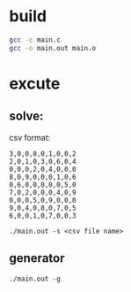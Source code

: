 # build
``` bash
gcc -c main.c
gcc -o main.out main.o
```
# excute
## solve:

csv format:
```
3,0,0,8,0,1,0,0,2
2,0,1,0,3,0,6,0,4
0,0,0,2,0,4,0,0,0
8,0,9,0,0,0,1,0,6
0,6,0,0,0,0,0,5,0
7,0,2,0,0,0,4,0,9
0,0,0,5,0,9,0,0,0
9,0,4,0,8,0,7,0,5
6,0,0,1,0,7,0,0,3
```
```
./main.out -s <csv file name>
```
## generator
```
./main.out -g
```